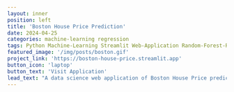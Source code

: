 ```yaml
---
layout: inner
position: left
title: 'Boston House Price Prediction'
date: 2024-04-25
categories: machine-learning regression
tags: Python Machine-Learning Streamlit Web-Application Random-Forest-Regressor
featured_image: '/img/posts/boston.gif'
project_link: 'https://boston-house-price.streamlit.app'
button_icon: 'laptop'
button_text: 'Visit Application'
lead_text: "A data science web application of Boston House Price prediction powered by streamlit"
---
```

